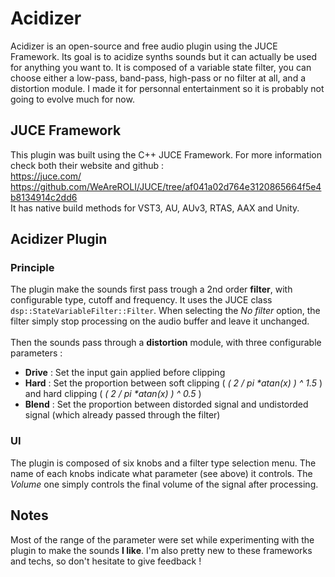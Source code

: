 # Acidizer

Acidizer is an open-source and free audio plugin using the JUCE Framework. Its goal is to acidize synths sounds but it can actually be used for anything you want to. It is composed of a variable state filter, you can choose either a low-pass, band-pass, high-pass or no filter at all, and a distortion module.
I made it for personnal entertainment so it is probably not going to evolve much for now. 

## JUCE Framework
This plugin was built using the C++ JUCE Framework. For more information check both their website and github :<br>
https://juce.com/<br>
https://github.com/WeAreROLI/JUCE/tree/af041a02d764e3120865664f5e4b8134914c2dd6<br>
It has native build methods for VST3, AU, AUv3, RTAS, AAX and Unity.

## Acidizer Plugin
### Principle
The plugin make the sounds first pass trough a 2nd order __filter__, with configurable type, cutoff and frequency. It uses the JUCE class `dsp::StateVariableFilter::Filter`. When selecting the *No filter* option, the filter simply stop processing on the audio buffer and leave it unchanged. <br><br>
Then the sounds pass through a __distortion__ module, with three configurable parameters :
 - __Drive__ : Set the input gain applied before clipping
 - __Hard__ : Set the proportion between soft clipping ( *( 2 / pi \*atan(x) ) ^ 1.5* ) and hard clipping ( *( 2 / pi \*atan(x) ) ^ 0.5* )
 - __Blend__ : Set the proportion between distorded signal and undistorded signal (which already passed through the filter)
  
### UI
The plugin is composed of six knobs and a filter type selection menu. The name of each knobs indicate what parameter (see above) it controls. The *Volume* one simply controls the final volume of the signal after processing.

## Notes
Most of the range of the parameter were set while experimenting with the plugin to make the sounds __I like__. I'm also pretty new to these frameworks and techs, so don't hesitate to give feedback !
